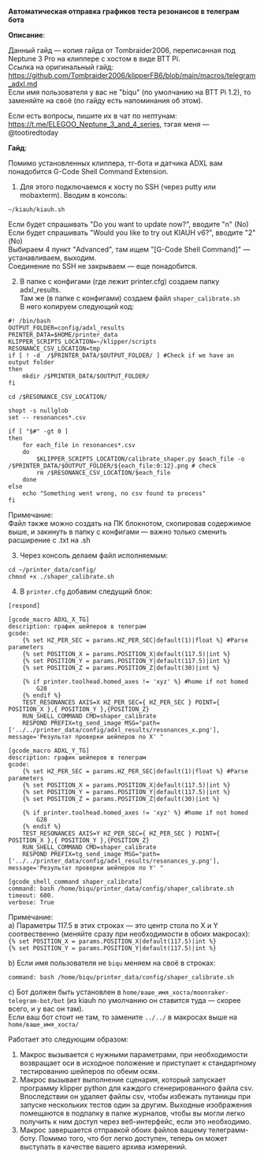**Автоматическая отправка графиков теста резонансов в телеграм бота**

**Описание**:

Данный гайд — копия гайда от Tombraider2006, переписанная под Neptune 3 Pro на клиппере с хостом в виде BTT Pi.<br>
Ссылка на оригинальный гайд: https://github.com/Tombraider2006/klipperFB6/blob/main/macros/telegram_adxl.md<br>
Если имя пользователя у вас не "biqu" (по умолчанию на BTT Pi 1.2), то заменяйте на своё (по гайду есть напоминания об этом).

Если есть вопросы, пишите их в чат по нептунам: https://t.me/ELEGOO_Neptune_3_and_4_series, тэгая меня — @tootiredtoday

**Гайд**:

Помимо установленных клиппера, тг-бота и датчика ADXL вам понадобится G-Code Shell Command Extension. 

1. Для этого подключаемся к хосту по SSH (через putty или mobaxterm). Вводим в консоль:

```
~/kiauh/kiauh.sh
```
Если будет спрашивать "Do you want to update now?", вводите "n" (No)<br>
Если будет спрашивать "Would you like to try out KIAUH v6?", вводите "2" (No)<br>
Выбираем 4 пункт "Advanced", там ищем "[G-Code Shell Command]" — устанавливаем, выходим.<br>
Соединение по SSH не закрываем — еще понадобится.

2. В папке с конфигами (где лежит printer.cfg) создаем папку adxl_results.<br>
Там же (в папке с конфигами) создаем файл `shaper_calibrate.sh`<br>
В него копируем следующий код:

```
#! /bin/bash
OUTPUT_FOLDER=config/adxl_results
PRINTER_DATA=$HOME/printer_data
KLIPPER_SCRIPTS_LOCATION=~/klipper/scripts
RESONANCE_CSV_LOCATION=tmp
if [ ! -d  /$PRINTER_DATA/$OUTPUT_FOLDER/ ] #Check if we have an output folder
then
    mkdir /$PRINTER_DATA/$OUTPUT_FOLDER/
fi

cd /$RESONANCE_CSV_LOCATION/

shopt -s nullglob
set -- resonances*.csv

if [ "$#" -gt 0 ]
then
    for each_file in resonances*.csv
    do
        $KLIPPER_SCRIPTS_LOCATION/calibrate_shaper.py $each_file -o /$PRINTER_DATA/$OUTPUT_FOLDER/${each_file:0:12}.png # check
        rm /$RESONANCE_CSV_LOCATION/$each_file
    done
else
    echo "Something went wrong, no csv found to process"
fi
```
Примечание:<br>
Файл также можно создать на ПК блокнотом, скопировав содержимое выше, и закинуть в папку с конфигами — важно только сменить расширение с .txt на .sh<br>

3. Через консоль делаем файл исполняемым:

```
cd ~/printer_data/config/
chmod +x ./shaper_calibrate.sh
```

4. В `printer.cfg` добавим следущий блок:

```
[respond]

[gcode_macro ADXL_X_TG]
description: график шейперов в телеграм
gcode:
	{% set HZ_PER_SEC = params.HZ_PER_SEC|default(1)|float %} #Parse parameters
	{% set POSITION_X = params.POSITION_X|default(117.5)|int %}
	{% set POSITION_Y = params.POSITION_Y|default(117.5)|int %}
	{% set POSITION_Z = params.POSITION_Z|default(30)|int %}

	{% if printer.toolhead.homed_axes != 'xyz' %} #home if not homed
		G28
	{% endif %}
	TEST_RESONANCES AXIS=X HZ_PER_SEC={ HZ_PER_SEC } POINT={ POSITION_X },{ POSITION_Y },{POSITION_Z}
	RUN_SHELL_COMMAND CMD=shaper_calibrate
	RESPOND PREFIX=tg_send_image MSG="path=['../../printer_data/config/adxl_results/resonances_x.png'], message='Результат проверки шейперов по X' "

[gcode_macro ADXL_Y_TG]
description: график шейперов в телеграм
gcode:
	{% set HZ_PER_SEC = params.HZ_PER_SEC|default(1)|float %} #Parse parameters
	{% set POSITION_X = params.POSITION_X|default(117.5)|int %}
	{% set POSITION_Y = params.POSITION_Y|default(117.5)|int %}
	{% set POSITION_Z = params.POSITION_Z|default(30)|int %}

	{% if printer.toolhead.homed_axes != 'xyz' %} #home if not homed
		G28
	{% endif %}
	TEST_RESONANCES AXIS=Y HZ_PER_SEC={ HZ_PER_SEC } POINT={ POSITION_X },{ POSITION_Y },{POSITION_Z}
	RUN_SHELL_COMMAND CMD=shaper_calibrate
	RESPOND PREFIX=tg_send_image MSG="path=['../../printer_data/config/adxl_results/resonances_y.png'], message='Результат проверки шейперов по Y' "

[gcode_shell_command shaper_calibrate]
command: bash /home/biqu/printer_data/config/shaper_calibrate.sh
timeout: 600.
verbose: True
```
Примечание:<br> 
a) Параметры 117.5 в этих строках — это центр стола по X и Y соотвественно (меняйте сразу при необходимости в обоих макросах):<br>
	`{% set POSITION_X = params.POSITION_X|default(117.5)|int %}`<br>
	`{% set POSITION_Y = params.POSITION_Y|default(117.5)|int %}`<br>

b) Если имя пользователя не `biqu` меняем на своё в строках:<br>
```
command: bash /home/biqu/printer_data/config/shaper_calibrate.sh
```
c) Бот должен быть установлен в `home/ваше_имя_хоста/moonraker-telegram-bot/bot` (из kiauh по умолчанию он ставится туда — скорее всего, и у вас он там).<br>
Если ваш бот стоит не там, то замените `../../` в макросах выше на `home/ваше_имя_хоста/`
 
Работает это следующим образом:

1. Макрос вызывается с нужными параметрами, при необходимости возвращает оси в исходное положение и приступает к стандартному тестированию шейперов по обеим осям.<br>
2. Макрос вызывает выполнение сценария, который запускает программу klipper python для каждого сгенерированного файла csv. Впоследствии он удаляет файлы csv, чтобы избежать путаницы при запуске нескольких тестов один за другим. Выходные изображения помещаются в подпапку в папке журналов, чтобы вы могли легко получить к ним доступ через веб-интерфейс, если это необходимо.<br>
3. Макрос завершается отправкой обоих файлов вашему телеграмм-боту. Помимо того, что бот легко доступен, теперь он может выступать в качестве вашего архива измерений.
